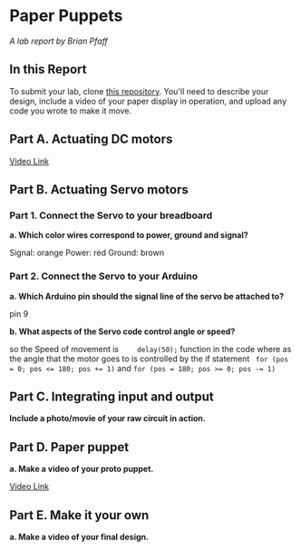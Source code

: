 # Paper Puppets

*A lab report by Brian Pfaff*

## In this Report

To submit your lab, clone [this repository](https://github.com/FAR-Lab/IDD-Fa18-Lab4). You'll need to describe your design, include a video of your paper display in operation, and upload any code you wrote to make it move.

## Part A. Actuating DC motors

[Video Link](https://youtu.be/z2k8zbgrRYs)

## Part B. Actuating Servo motors

### Part 1. Connect the Servo to your breadboard

**a. Which color wires correspond to power, ground and signal?**

Signal: orange
Power: red
Ground: brown 

### Part 2. Connect the Servo to your Arduino

**a. Which Arduino pin should the signal line of the servo be attached to?**

pin 9 

**b. What aspects of the Servo code control angle or speed?**

so the Speed of movement is ```     delay(50); ``` function in the code where as the angle that the motor goes to is controlled by the if statement ```  for (pos = 0; pos <= 180; pos += 1) ``` and ```for (pos = 180; pos >= 0; pos -= 1)```

## Part C. Integrating input and output

**Include a photo/movie of your raw circuit in action.**

## Part D. Paper puppet

**a. Make a video of your proto puppet.**

[Video Link](https://youtu.be/UgrIbWNuu6k)

## Part E. Make it your own

**a. Make a video of your final design.**
 
